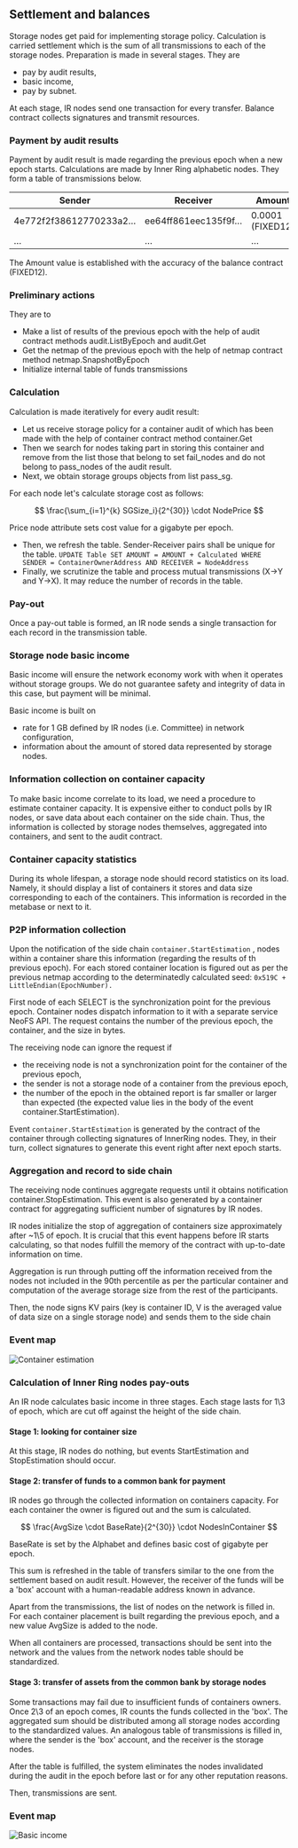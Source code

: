## Settlement and balances

Storage nodes get paid for implementing storage policy. Calculation is carried settlement which is the sum of all transmissions to each of the storage nodes. Preparation is made in several stages. They are

 - pay by audit results,
 - basic income,
 - pay by subnet.

At each stage, IR nodes send one transaction for every transfer. Balance contract collects signatures and transmit resources.

### Payment by audit results

Payment by audit result is made regarding the previous epoch when a new epoch starts. Calculations are made by Inner Ring alphabetic nodes. They form a table of transmissions below.

| Sender | Receiver | Amount |
| ----- | ---- | ----------- |
| 4e772f2f38612770233a2… | ee64ff861eec135f9f… | 0.0001 (FIXED12) |
| … | … | … |

The Amount value is established with the accuracy of the balance contract (FIXED12).

### Preliminary actions

They are to

 - Make a list of results of the previous epoch with the help of audit contract methods audit.ListByEpoch and audit.Get
 - Get the netmap of the previous epoch with the help of netmap contract method netmap.SnapshotByEpoch
 - Initialize internal table of funds transmissions

### Calculation

Calculation is made iteratively for every audit result:

 - Let us receive storage policy for a container audit of which has been made with the help of container contract method container.Get
 - Then we search for nodes taking part in storing this container and remove from the list those that belong to set fail_nodes  and do not belong to pass_nodes of the audit result.
 - Next, we obtain storage groups objects from list pass_sg. 

For each node let's calculate storage cost as follows:

$$
\frac{\sum_{i=1}^{k} SGSize_i}{2^{30}} \cdot NodePrice
$$

Price node attribute sets cost value for a gigabyte per epoch.

 - Then, we refresh the table. Sender-Receiver pairs shall be unique for the table.
`UPDATE Table SET AMOUNT = AMOUNT + Calculated WHERE SENDER = ContainerOwnerAddress AND RECEIVER = NodeAddress`
 - Finally, we scrutinize the table and process mutual transmissions (X->Y and Y->X). It may reduce the number of records in the table.

### Pay-out

Once a pay-out table is formed, an IR node sends a single transaction for each record in the transmission table.

### Storage node basic income

Basic income will ensure the network economy work with when it operates without storage groups. We do not guarantee safety and integrity of data in this case, but payment will be minimal.

Basic income is built on

 - rate for 1 GB defined by IR nodes (i.e. Committee) in network configuration,
 - information about the amount of stored data represented by storage nodes.

### Information collection on container capacity

To make basic income correlate to its load, we need a procedure to estimate container capacity. It is expensive either to conduct polls by IR nodes, or save data about each container on the side chain. Thus, the information is collected by storage nodes themselves, aggregated into containers, and sent to the audit contract.

### Container capacity statistics

During its whole lifespan, a storage node should record statistics on its load. Namely, it should display a list of containers it stores and data size corresponding to each of the containers. This information is recorded in the metabase or next to it.

### P2P information collection

Upon the notification of the side chain `container.StartEstimation` , nodes within a container share this information (regarding the results of th previous epoch). For each stored container location is figured out as per the previous netmap according to the determinatedly calculated seed:
`0x519C + LittleEndian(EpochNumber). `

First node of each SELECT is the synchronization point for the previous epoch. Container nodes dispatch information to it with a separate service NeoFS API. The request contains the number of the previous epoch, the container, and the size in bytes.

The receiving node can ignore the request if

 - the receiving node is not a synchronization point for the container of the previous epoch,
 - the sender is not a storage node of a container from the previous epoch,
 - the number of the epoch in the obtained report is far smaller or larger than expected (the expected value lies in the body of the event container.StartEstimation).

Event `container.StartEstimation` is generated by the contract of the container through collecting signatures of InnerRing nodes. They, in their turn, collect signatures to generate this event right after next epoch starts.

### Aggregation and record to side chain

The receiving node continues aggregate requests until it obtains notification container.StopEstimation. This event is also generated by a container contract for aggregating sufficient number of signatures by IR nodes.

IR nodes initialize the stop of aggregation of containers size approximately after ~1\5 of epoch. It is crucial that this event happens before IR starts calculating, so that nodes fulfill the memory of the contract with up-to-date information on time.

Aggregation is run through putting off the information received from the nodes not included in the 90th percentile as per the particular container and computation of the average storage size from the rest of the participants.

Then, the node signs KV pairs (key is container ID, V is the averaged value of data size on a single storage node) and sends them to the side chain

### Event map

![Container estimation](pic/2.png)

### Calculation of Inner Ring nodes pay-outs

An IR node calculates basic income in three stages. Each stage lasts for 1\3 of epoch, which are cut off against the height of the side chain.

#### Stage 1: looking for container size

At this stage, IR nodes do nothing, but events StartEstimation and StopEstimation should occur.  

#### Stage 2: transfer of funds to a common bank for payment

IR nodes go through the collected information on containers capacity. For each container the owner is figured out and the sum is calculated.

$$
\frac{AvgSize \cdot BaseRate}{2^{30}} \cdot NodesInContainer
$$

BaseRate is set by the Alphabet and defines basic cost of gigabyte per epoch.

This sum is refreshed in the table of transfers similar to the one from the settlement based on audit result. However, the receiver of the funds will be a 'box' account with a human-readable address known in advance.

Apart from the transmissions, the list of nodes on the network is filled in. For each container placement is built regarding the previous epoch, and a new value AvgSize is added to the node.

When all containers are processed, transactions should be sent into the network and the values from the network nodes table should be standardized.

#### Stage 3: transfer of assets from the common bank by storage nodes

Some transactions may fail due to insufficient funds of containers owners. Once 2\3 of an epoch comes, IR counts the funds collected in the 'box'. The aggregated sum should be distributed among all storage nodes according to the standardized values. An analogous table of transmissions is filled in, where the sender is the 'box' account, and the receiver is the storage nodes.

After the table is fulfilled, the system eliminates the nodes invalidated during the audit in the epoch before last or for any other reputation reasons.

Then, transmissions are sent.

### Event map

![Basic income](pic/3.png)

